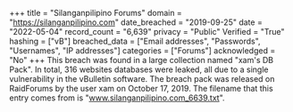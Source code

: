 +++
title = "Silanganpilipino Forums"
domain = "https://silanganpilipino.com"
date_breached = "2019-09-25"
date = "2022-05-04"
record_count = "6,639"
privacy = "Public"
Verified = "True"
hashing = ["vB"]
breached_data = ["Email addresses", "Passwords", "Usernames", "IP addresses"]
categories = ["Forums"]
acknowledged = "No"
+++
This breach was found in a large collection named "xam's DB Pack". In total, 316 websites databases were leaked, all due to a single vulnerability in the vBulletin software. The breach pack was released on RaidForums by the user xam on October 17, 2019. The filename that this entry comes from is "www.silanganpilipino.com_6639.txt".

